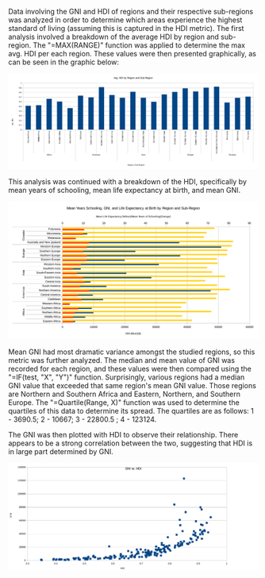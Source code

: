 Data involving the GNI and HDI of regions and their respective sub-regions was analyzed in order to determine which areas experience the highest standard of living (assuming this is captured in the HDI metric). The first analysis involved a breakdown of the average HDI by region and sub-region. The "=MAX(RANGE)" function was applied to determine the max avg. HDI per each region. These values were then presented graphically, as can be seen in the graphic below: 

![Average HDI by Region and Sub-Region](avg_hdi_region.png)

This analysis was continued with a breakdown of the HDI, specifically by mean years of schooling, mean life expectancy at birth, and mean GNI. 

![Distribution of Mean HDI, YOS, and LEAB](breakdown_HDI.png)

Mean GNI had most dramatic variance amongst the studied regions, so this metric was further analyzed. The median and mean value of GNI was recorded for each region, and these values were then compared using the "=IF(test, "X", "Y")" function. Surprisingly, various regions had a median GNI value that exceeded that same region's mean GNI value. Those regions are Northern and Southern Africa and Eastern, Northern, and Southern Europe. The "=Quartile(Range, X)" function was used to determine the quartiles of this data to determine its spread. The quartiles are as follows: 1 - 3690.5; 2 - 10667; 3 - 22800.5 ; 4 - 123124. 

The GNI was then plotted with HDI to observe their relationship. There appears to be a strong correlation between the two, suggesting that HDI is in large part determined by GNI. 

![GNI vs. HDI](gni_vs_hdi.png)



